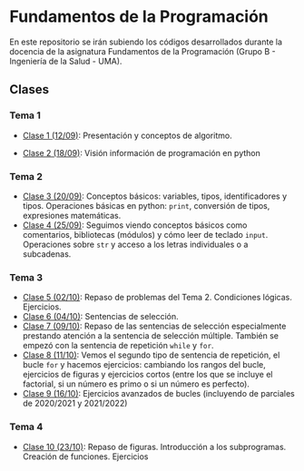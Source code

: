 # Fundamentos de la Programación
En este repositorio se irán subiendo los códigos desarrollados durante la docencia de la asignatura Fundamentos de la Programación (Grupo B - Ingeniería de la Salud - UMA).

## Clases

### Tema 1
* [Clase 1 (12/09)](clases/clase01/clase01.md): Presentación y conceptos de algoritmo.

* [Clase 2 (18/09)](clases/clase02/clase02.md): Visión información de programación en python

### Tema 2

* [Clase 3 (20/09)](clases/clase03/clase03.md): Conceptos básicos: variables, tipos, identificadores y tipos. Operaciones básicas en python: `print`, conversión de tipos, expresiones matemáticas.
* [Clase 4 (25/09)](clases/clase04/clase04.md): Seguimos viendo conceptos básicos como comentarios, bibliotecas (módulos) y cómo leer de teclado `input`. Operaciones sobre `str` y acceso a los letras individuales o a subcadenas.

### Tema 3
* [Clase 5 (02/10)](clases/clase05/clase05.md): Repaso de problemas del Tema 2. Condiciones lógicas. Ejercicios. 
* [Clase 6 (04/10)](clases/clase06/clase06.md): Sentencias de selección.
* [Clase 7 (09/10)](clases/clase07/clase07.md): Repaso de las sentencias de selección especialmente prestando atención a la sentencia de selección múltiple. También se empezó con la sentencia de repetición `while` y `for`.
* [Clase 8 (11/10)](clases/clase08/clase08.md): Vemos el segundo tipo de sentencia de repetición, el bucle `for` y hacemos ejercicios: cambiando los rangos del bucle, ejercicios de figuras y ejercicios cortos (entre los que se incluye el factorial, si un número es primo o si un número es perfecto).
* [Clase 9 (16/10)](clases/clase09/clase09.md): Ejercicios avanzados de bucles (incluyendo de parciales de 2020/2021 y 2021/2022)

### Tema 4
* [Clase 10 (23/10)](clases/clase10/clase10.md): Repaso de figuras. Introducción a los subprogramas. Creación de funciones. Ejercicios